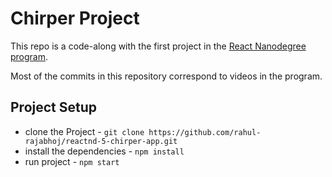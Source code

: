 # Chirper Project

This repo is a code-along with the first project in the [React Nanodegree program](https://www.udacity.com/course/react-nanodegree--nd019).

Most of the commits in this repository correspond to videos in the program.

## Project Setup

* clone the Project - `git clone https://github.com/rahul-rajabhoj/reactnd-5-chirper-app.git`
* install the dependencies - `npm install`
* run project - `npm start`